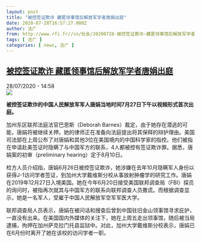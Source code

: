 ```yaml
---
layout: post
title: "被控签证欺诈 藏匿领事馆后解放军学者唐娟出庭"
date: 2020-07-28T16:57:27.000Z
author: 法广
from: http://www.rfi.fr//cn/社会/20200728-被控签证欺诈-藏匿领事馆后解放军学者唐娟出庭
tags: [ 法广 ]
categories: [ news, 法广 ]
---
```

<!--1595955447000-->
[被控签证欺诈 藏匿领事馆后解放军学者唐娟出庭](http://www.rfi.fr//cn/%E7%A4%BE%E4%BC%9A/20200728-%E8%A2%AB%E6%8E%A7%E7%AD%BE%E8%AF%81%E6%AC%BA%E8%AF%88-%E8%97%8F%E5%8C%BF%E9%A2%86%E4%BA%8B%E9%A6%86%E5%90%8E%E8%A7%A3%E6%94%BE%E5%86%9B%E5%AD%A6%E8%80%85%E5%94%90%E5%A8%9F%E5%87%BA%E5%BA%AD)
------

<div>
<div>28/07/2020 - 14:58</div><img src="https://s.rfi.fr/media/display/2ffbcfe2-d0c9-11ea-a32e-005056bf87d6/w:310/p:16x9/26a4b61746326e6b0ed4b87fa64e79a3.jpg"><p><strong>被控签证欺诈的中国人民解放军军人唐娟当地时间7月27日下午以视频形式首次出庭。</strong></p><div class="t-content__body u-clearfix"><div class="m-interstitial"></div><p>加州东区联邦法庭法官巴恩斯（Deborah Barnes）裁定，由于她存在潜逃的可能，唐娟将被继续关押。她的律师正在准备向法庭提出将其保释的辩护理由。美国司法部在上周公布了对唐娟和其他3位在美国境内的中国科学家的指控。他们被指在申请赴美签证时隐瞒了与中国军方的联系，4人都被控有签证欺诈罪。据悉，唐娟案的初审（preliminary hearing）定于8月10日。</p><p>检方人员介绍指，唐娟6月26日被控签证欺诈，她涉嫌在去年10月隐瞒军人身份以获得J-1访问学者签证，到加州大学戴维斯分校从事放射肿瘤学的研究工作。唐娟在2019年12月27日入境美国。她在今年6月20日接受美国联邦调查局（FBI）探员的询问时，被指再次就其与中国军方的联系向联邦调查人员撒谎。而根据调查显示，她是一名军人，受雇于中国人民解放军空军军医大学。</p><p>联邦调查局人员表示，唐娟在被问话和搜查后曾到中国驻旧金山领事馆寻求庇护，一直没有出来。在美国国内外媒体的关注下，她在上周五走出领事馆，随后被当局逮捕，拘押在加州萨克拉门托县监狱中。对此，加州大学戴维斯分校表示，唐娟已在6月份时离开了她在该校的访问学者一职。</p><div class="o-self-promo o-self-promo--nl o-self-promo--hidden" data-selfpromo-newsletter></div><div class="o-self-promo o-self-promo--app o-self-promo--hidden" data-selfpromo-app></div></div>
</div>
